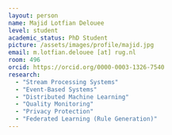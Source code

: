 ```yaml
---
layout: person
name: Majid Lotfian Delouee
level: student
academic_status: PhD Student
picture: /assets/images/profile/majid.jpg
email: m.lotfian.delouee [at] rug.nl
room: 496
orcid: https://orcid.org/0000-0003-1326-7540
research:
  - "Stream Processing Systems"
  - "Event-Based Systems"
  - "Distributed Machine Learning"
  - "Quality Monitoring"
  - "Privacy Protection"
  - "Federated Learning (Rule Generation)"
---
```

